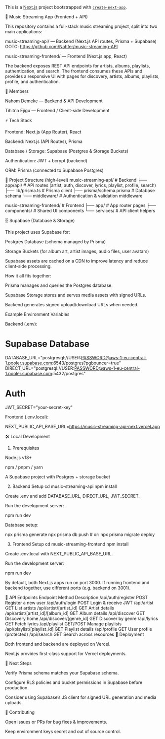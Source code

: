 This is a [Next.js](https://nextjs.org) project bootstrapped with [`create-next-app`](https://nextjs.org/docs/app/api-reference/cli/create-next-app).

🎵 Music Streaming App (Frontend + API)

This repository contains a full-stack music streaming project, split into two main applications:

music-streaming-api/ — Backend (Next.js API routes, Prisma + Supabase)
GOTO: https://github.com/Nahfer/music-streaming-API

music-streaming-frontend/ — Frontend (Next.js app, React)

The backend exposes REST API endpoints for artists, albums, playlists, authentication, and search.
The frontend consumes these APIs and provides a responsive UI with pages for discovery, artists, albums, playlists, profile, and authentication.

👥 Members

Nahom Demeke — Backend & API Development

Tihitna Ejigu — Frontend / Client-side Development

⚡ Tech Stack

Frontend: Next.js (App Router), React

Backend: Next.js (API Routes), Prisma

Database / Storage: Supabase (Postgres & Storage Buckets)

Authentication: JWT + bcrypt (backend)

ORM: Prisma (connected to Supabase Postgres)

📂 Project Structure (high-level)
music-streaming-api/         # Backend
 ├── app/api/                # API routes (artist, auth, discover, lyrics, playlist, profile, search)
 ├── lib/prisma.ts           # Prisma client
 ├── prisma/schema.prisma    # Database schema
 └── middleware/             # Authentication & validation middleware

music-streaming-frontend/    # Frontend
 ├── app/                    # App router pages
 ├── components/             # Shared UI components
 └── services/               # API client helpers

🗄️ Supabase (Database & Storage)

This project uses Supabase for:

Postgres Database (schema managed by Prisma)

Storage Buckets (for album art, artist images, audio files, user avatars)

Supabase assets are cached on a CDN to improve latency and reduce client-side processing.

How it all fits together:

Prisma manages and queries the Postgres database.

Supabase Storage stores and serves media assets with signed URLs.

Backend generates signed upload/download URLs when needed.

Example Environment Variables

Backend (.env):

# Supabase Database
DATABASE_URL="postgresql://USER:PASSWORD@aws-1-eu-central-1.pooler.supabase.com:6543/postgres?pgbouncer=true"
DIRECT_URL="postgresql://USER:PASSWORD@aws-1-eu-central-1.pooler.supabase.com:5432/postgres"

# Auth
JWT_SECRET="your-secret-key"


Frontend (.env.local):

NEXT_PUBLIC_API_BASE_URL=https://music-streaming-api-next.vercel.app

🛠️ Local Development
1. Prerequisites

Node.js v18+

npm / pnpm / yarn

A Supabase project with Postgres + storage bucket

2. Backend Setup
cd music-streaming-api
npm install


Create .env and add DATABASE_URL, DIRECT_URL, JWT_SECRET.

Run the development server:

npm run dev


Database setup:

npx prisma generate
npx prisma db push        # or: npx prisma migrate deploy

3. Frontend Setup
cd music-streaming-frontend
npm install


Create .env.local with NEXT_PUBLIC_API_BASE_URL.

Run the development server:

npm run dev


By default, both Next.js apps run on port 3000.
If running frontend and backend together, use different ports (e.g. backend on 3001).

📌 API Endpoints
Endpoint	Method	Description
/api/auth/register	POST	Register a new user
/api/auth/login	POST	Login & receive JWT
/api/artist	GET	List artists
/api/artist/[artist_id]	GET	Artist details
/api/artist/[artist_id]/[album_id]	GET	Album details
/api/discover	GET	Discovery home
/api/discover/[genre_id]	GET	Discover by genre
/api/lyrics	GET	Fetch lyrics
/api/playlist	GET/POST	Manage playlists
/api/playlist/[playlist_id]	GET	Playlist details
/api/profile	GET	User profile (protected)
/api/search	GET	Search across resources
🚀 Deployment

Both frontend and backend are deployed on Vercel.

Next.js provides first-class support for Vercel deployments.

🔮 Next Steps

Verify Prisma schema matches your Supabase schema.

Configure RLS policies and bucket permissions in Supabase before production.

Consider using Supabase’s JS client for signed URL generation and media uploads.

🤝 Contributing

Open issues or PRs for bug fixes & improvements.

Keep environment keys secret and out of source control.
